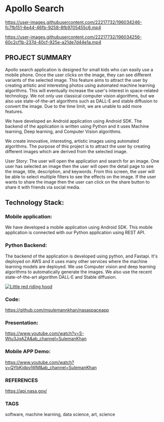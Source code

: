 # Apollo Search

https://user-images.githubusercontent.com/22217732/196034246-fc7fb151-6e44-46fb-9258-8fb9705455c6.mp4


https://user-images.githubusercontent.com/22217732/196034256-60c2cf1b-237d-40cf-925e-a21de7d44e1a.mp4







## PROJECT SUMMARY

Apollo search application is designed for small kids who can easily use a mobile phone. Once the user clicks on the image, they can see different variants of the selected image. This feature aims to attract the user by creating artistic and interesting photos using automated machine learning algorithms. This will eventually increase the user's interest in space-related technology. We not only use classical computer vision algorithms, but we also use state-of-the-art algorithms such as DALL-E and stable diffusion to convert the image. Due to the time limit, we are unable to add more features.


We have developed an Android application using Android SDK. The backend of the application is written using Python and it uses Machine learning, Deep learning, and Computer Vision algorithms.





We create innovative, interesting, artistic images using automated algorithms. The purpose of this project is to attract the user by creating different images which are derived from the selected image.



User Story: The user will open the application and search for an image. One user has selected an image then the user will open the detail page to see the image, title, description, and keywords. From this screen, the user will be able to select multiple filters to see the effects on the image. If the user wants to share the image then the user can click on the share button to share it with friends via social media.



## Technology Stack:



### Mobile application:

We have developed a mobile application using Android SDK. This mobile application is connected with our Python application using REST API.



### Python Backend:

The backend of the application is developed using python, and Fastapi. It's deployed on AWS and it uses many other services where the machine learning models are deployed. We use Computer vision and deep learning algorithms to automatically generate the images. We also use the recent state-of-the-art algorithm DALL-E and Stable diffusion.



[![Little red riding hood](http://i.imgur.com/7YTMFQp.png)](https://www.youtube.com/watch?v=S-Wtu3JqAZA&ab_channel=SulemanKhan "Little red riding hood - Click to Watch!")


### Code:

https://github.com/msulemannkhan/nasaspaceapp



### Presentation:

https://www.youtube.com/watch?v=S-Wtu3JqAZA&ab_channel=SulemanKhan



### Mobile APP Demo:

https://www.youtube.com/watch?v=QYbKidpvIWM&ab_channel=SulemanKhan


### REFERENCES
https://api.nasa.gov/

### TAGS
software, machine learning, data science, art, science
